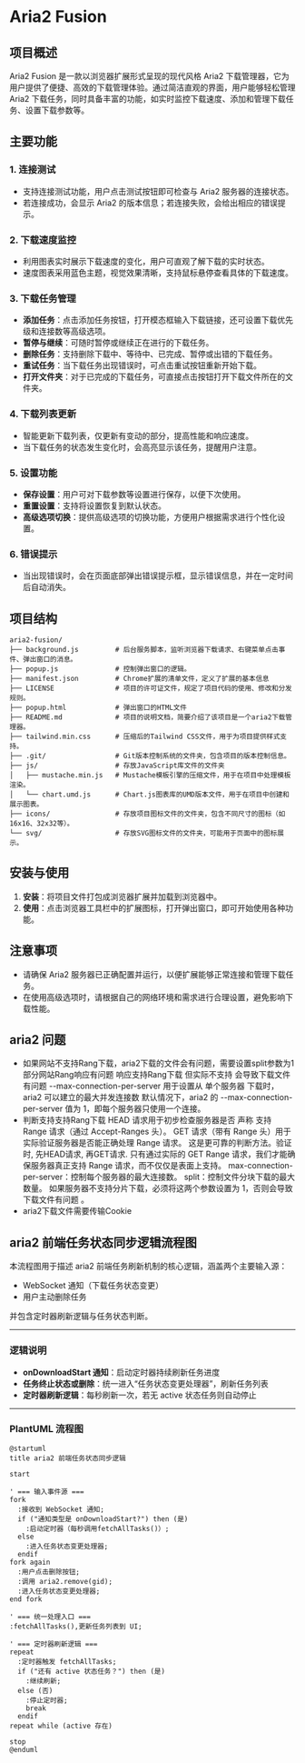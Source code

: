 # Aria2 Fusion

## 项目概述
Aria2 Fusion 是一款以浏览器扩展形式呈现的现代风格 Aria2 下载管理器，它为用户提供了便捷、高效的下载管理体验。通过简洁直观的界面，用户能够轻松管理 Aria2 下载任务，同时具备丰富的功能，如实时监控下载速度、添加和管理下载任务、设置下载参数等。

## 主要功能

### 1. 连接测试
- 支持连接测试功能，用户点击测试按钮即可检查与 Aria2 服务器的连接状态。
- 若连接成功，会显示 Aria2 的版本信息；若连接失败，会给出相应的错误提示。

### 2. 下载速度监控
- 利用图表实时展示下载速度的变化，用户可直观了解下载的实时状态。
- 速度图表采用蓝色主题，视觉效果清晰，支持鼠标悬停查看具体的下载速度。

### 3. 下载任务管理
- **添加任务**：点击添加任务按钮，打开模态框输入下载链接，还可设置下载优先级和连接数等高级选项。
- **暂停与继续**：可随时暂停或继续正在进行的下载任务。
- **删除任务**：支持删除下载中、等待中、已完成、暂停或出错的下载任务。
- **重试任务**：当下载任务出现错误时，可点击重试按钮重新开始下载。
- **打开文件夹**：对于已完成的下载任务，可直接点击按钮打开下载文件所在的文件夹。

### 4. 下载列表更新
- 智能更新下载列表，仅更新有变动的部分，提高性能和响应速度。
- 当下载任务的状态发生变化时，会高亮显示该任务，提醒用户注意。

### 5. 设置功能
- **保存设置**：用户可对下载参数等设置进行保存，以便下次使用。
- **重置设置**：支持将设置恢复到默认状态。
- **高级选项切换**：提供高级选项的切换功能，方便用户根据需求进行个性化设置。

### 6. 错误提示
- 当出现错误时，会在页面底部弹出错误提示框，显示错误信息，并在一定时间后自动消失。

## 项目结构
```plaintext
aria2-fusion/
├── background.js         # 后台服务脚本，监听浏览器下载请求、右键菜单点击事件、弹出窗口的消息。
├── popup.js              # 控制弹出窗口的逻辑。
├── manifest.json         # Chrome扩展的清单文件，定义了扩展的基本信息
├── LICENSE               # 项目的许可证文件，规定了项目代码的使用、修改和分发规则。
├── popup.html            # 弹出窗口的HTML文件
├── README.md             # 项目的说明文档，简要介绍了该项目是一个aria2下载管理器。
├── tailwind.min.css      # 压缩后的Tailwind CSS文件，用于为项目提供样式支持。
├── .git/                 # Git版本控制系统的文件夹，包含项目的版本控制信息。
├── js/                   # 存放JavaScript库文件的文件夹
│   ├── mustache.min.js   # Mustache模板引擎的压缩文件，用于在项目中处理模板渲染。
│   └── chart.umd.js      # Chart.js图表库的UMD版本文件，用于在项目中创建和展示图表。
├── icons/                # 存放项目图标文件的文件夹，包含不同尺寸的图标（如16x16、32x32等）。
└── svg/                  # 存放SVG图标文件的文件夹，可能用于页面中的图标展示。
```

## 安装与使用
1. **安装**：将项目文件打包成浏览器扩展并加载到浏览器中。
2. **使用**：点击浏览器工具栏中的扩展图标，打开弹出窗口，即可开始使用各种功能。

## 注意事项
- 请确保 Aria2 服务器已正确配置并运行，以便扩展能够正常连接和管理下载任务。
- 在使用高级选项时，请根据自己的网络环境和需求进行合理设置，避免影响下载性能。

## aria2 问题
-  如果网站不支持Rang下载，aria2下载的文件会有问题，需要设置split参数为1
   部分网站Rang响应有问题 响应支持Rang下载 但实际不支持 会导致下载文件有问题
   --max-connection-per-server 用于设置从 单个服务器 下载时，aria2 可以建立的最大并发连接数
   默认情况下，aria2 的 --max-connection-per-server 值为 1，即每个服务器只使用一个连接。
-  判断支持支持Rang下载
   HEAD 请求用于初步检查服务器是否 声称 支持 Range 请求（通过 Accept-Ranges 头）。
   GET 请求（带有 Range 头）用于实际验证服务器是否能正确处理 Range 请求。 这是更可靠的判断方法。验证时, 先HEAD请求, 再GET请求.
   只有通过实际的 GET Range 请求，我们才能确保服务器真正支持 Range 请求，而不仅仅是表面上支持。
   max-connection-per-server：控制每个服务器的最大连接数。
   split：控制文件分块下载的最大数量。
   如果服务器不支持分片下载，必须将这两个参数设置为 1，否则会导致下载文件有问题 。 
-  aria2下载文件需要传输Cookie


## aria2 前端任务状态同步逻辑流程图

本流程图用于描述 aria2 前端任务刷新机制的核心逻辑，涵盖两个主要输入源：

- WebSocket 通知（下载任务状态变更）
- 用户主动删除任务

并包含定时器刷新逻辑与任务状态判断。

---

### 逻辑说明


- **onDownloadStart 通知**：启动定时器持续刷新任务进度
- **任务终止状态或删除**：统一进入“任务状态变更处理器”，刷新任务列表
- **定时器刷新逻辑**：每秒刷新一次，若无 active 状态任务则自动停止

---

### PlantUML 流程图


```plantuml
@startuml
title aria2 前端任务状态同步逻辑

start

' === 输入事件源 ===
fork
  :接收到 WebSocket 通知;
  if ("通知类型是 onDownloadStart?") then (是)
    :启动定时器（每秒调用fetchAllTasks()）;
  else
    :进入任务状态变更处理器;
  endif
fork again
  :用户点击删除按钮;
  :调用 aria2.remove(gid);
  :进入任务状态变更处理器;
end fork

' === 统一处理入口 ===
:fetchAllTasks(),更新任务列表到 UI;

' === 定时器刷新逻辑 ===
repeat
  :定时器触发 fetchAllTasks;
  if ("还有 active 状态任务？") then (是)
    :继续刷新;
  else (否)
    :停止定时器;
    break
  endif
repeat while (active 存在)

stop
@enduml
